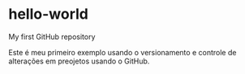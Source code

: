 # hello-world
My first GitHub repository

Este é meu primeiro exemplo usando o versionamento e controle de alterações em preojetos usando o GitHub.
